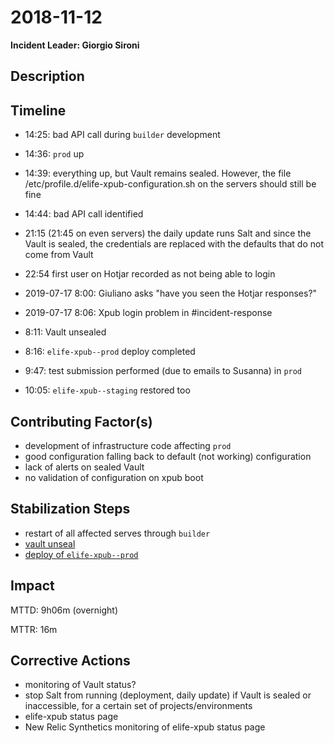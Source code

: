 # 2018-11-12

**Incident Leader: Giorgio Sironi**

## Description

## Timeline

- 14:25: bad API call during `builder` development 

- 14:36: `prod` up

- 14:39: everything up, but Vault remains sealed. However, the file /etc/profile.d/elife-xpub-configuration.sh on the servers should still be fine

- 14:44: bad API call identified

- 21:15 (21:45 on even servers) the daily update runs Salt and since the Vault is sealed, the credentials are replaced with the defaults that do not come from Vault

- 22:54 first user on Hotjar recorded as not being able to login

- 2019-07-17 8:00: Giuliano asks "have you seen the Hotjar responses?"

- 2019-07-17 8:06: Xpub login problem in #incident-response

- 8:11: Vault unsealed

- 8:16: `elife-xpub--prod` deploy completed

- 9:47: test submission performed (due to emails to Susanna) in `prod`

- 10:05: `elife-xpub--staging` restored too

## Contributing Factor(s)

- development of infrastructure code affecting `prod`
- good configuration falling back to default (not working) configuration
- lack of alerts on sealed Vault
- no validation of configuration on xpub boot

## Stabilization Steps

- restart of all affected serves through `builder`
- [vault unseal](https://github.com/elifesciences/it-admin/blob/master/vault.md)
- [deploy of `elife-xpub--prod`](https://alfred.elifesciences.org/job/prod-elife-xpub/)

## Impact

MTTD: 9h06m (overnight)

MTTR: 16m

## Corrective Actions

- monitoring of Vault status?
- stop Salt from running (deployment, daily update) if Vault is sealed or inaccessible, for a certain set of projects/environments
- elife-xpub status page
- New Relic Synthetics monitoring of elife-xpub status page
